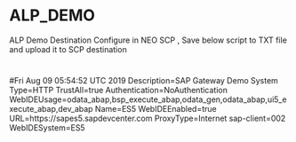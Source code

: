 # ALP_DEMO
ALP Demo
Destination Configure in NEO SCP , Save below script to TXT file and upload it to SCP destination
#
#Fri Aug 09 05:54:52 UTC 2019
Description=SAP Gateway Demo System
Type=HTTP
TrustAll=true
Authentication=NoAuthentication
WebIDEUsage=odata_abap,bsp_execute_abap,odata_gen,odata_abap,ui5_execute_abap,dev_abap
Name=ES5
WebIDEEnabled=true
URL=https\://sapes5.sapdevcenter.com
ProxyType=Internet
sap-client=002
WebIDESystem=ES5
